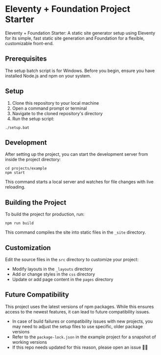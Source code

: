 # Eleventy + Foundation Project Starter
 Eleventy + Foundation Starter: A static site generator setup using Eleventy for its simple, fast static site generation and Foundation for a flexible, customizable front-end.

## Prerequisites

The setup batch script is for Windows. Before you begin, ensure you have installed Node.js and npm on your system.

## Setup

1. Clone this repository to your local machine
2. Open a command prompt or terminal
3. Navigate to the cloned repository's directory
4. Run the setup script:
```
./setup.bat
```

## Development

After setting up the project, you can start the development server from inside the project directory:

```
cd projects/example
npm start
```

This command starts a local server and watches for file changes with live reloading.

## Building the Project

To build the project for production, run:
```
npm run build
```

This command compiles the site into static files in the `_site` directory.

## Customization

Edit the source files in the `src` directory to customize your project:

- Modify layouts in the `_layouts` directory
- Add or change styles in the `css` directory
- Update or add page content in the `pages` directory

## Future Compatibility

This project uses the latest versions of npm packages. While this ensures access to the newest features, it can lead to future compatibility issues.

- In case of build failures or compatibility issues with new projects, you may need to adjust the setup files to use specific, older package versions
- Refer to the `package-lock.json` in the example project for a snapshot of working versions
- If this repo needs updated for this reason, please open an issue 🙏🤝
